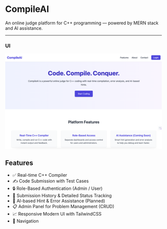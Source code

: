# CompileAI
An online judge platform for C++ programming — powered by MERN stack and AI assistance.

---

### UI
![Home Page](./assets/CompileAI.png)

## Features

- ✅ Real-time C++ Compiler
- ✍️ Code Submission with Test Cases
- 🔒 Role-Based Authentication (Admin / User)
- 📜 Submission History & Detailed Status Tracking
- 🧠 AI-based Hint & Error Assistance (Planned)
- 📋 Admin Panel for Problem Management (CRUD)
- 📈 Responsive Modern UI with TailwindCSS
- 🔗 Navigation 